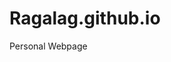 # Ragalag.github.io
Personal Webpage
<!DOCTYPE html>
<html>

<head>
 <meta charset="utf-8">
 <meta name="author" content="Ragalag">
<link rel="stylesheet" href="style.css" type="text/css" />
</head>

<body>

<section>
<p class ="text">

</p>
</section>

<section>

</section>

<section>

</section>

<section>

</section>

</body>

</html>

